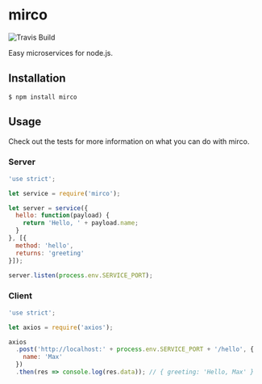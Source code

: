 # mirco

![Travis Build](http://img.shields.io/travis/maximilianschmitt/mirco.svg?style=flat)

Easy microservices for node.js.

## Installation

```
$ npm install mirco
```

## Usage

Check out the tests for more information on what you can do with mirco.

### Server

```js
'use strict';

let service = require('mirco');

let server = service({
  hello: function(payload) {
    return 'Hello, ' + payload.name;
  }
}, [{
  method: 'hello',
  returns: 'greeting'
}]);

server.listen(process.env.SERVICE_PORT);
```

### Client

```js
'use strict';

let axios = require('axios');

axios
  .post('http://localhost:' + process.env.SERVICE_PORT + '/hello', {
    name: 'Max'
  })
  .then(res => console.log(res.data)); // { greeting: 'Hello, Max' }
```